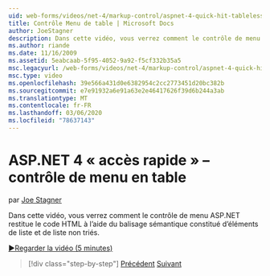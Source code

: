 ```yaml
---
uid: web-forms/videos/net-4/markup-control/aspnet-4-quick-hit-tableless-menu-control
title: Contrôle Menu de table | Microsoft Docs
author: JoeStagner
description: Dans cette vidéo, vous verrez comment le contrôle de menu ASP.NET restitue le code HTML à l’aide du balisage sémantique constitué d’éléments de liste et de liste non triés.
ms.author: riande
ms.date: 11/16/2009
ms.assetid: 5eabcaab-5f95-4052-9a92-f5cf332b35a5
msc.legacyurl: /web-forms/videos/net-4/markup-control/aspnet-4-quick-hit-tableless-menu-control
msc.type: video
ms.openlocfilehash: 39e566a431d0e6382954c2cc2773451d20bc382b
ms.sourcegitcommit: e7e91932a6e91a63e2e46417626f39d6b244a3ab
ms.translationtype: MT
ms.contentlocale: fr-FR
ms.lasthandoff: 03/06/2020
ms.locfileid: "78637143"
---
```

# <a name="aspnet-4-quick-hit--tableless-menu-control"></a>ASP.NET 4 « accès rapide » – contrôle de menu en table

par [Joe Stagner](https://github.com/JoeStagner)

Dans cette vidéo, vous verrez comment le contrôle de menu ASP.NET restitue le code HTML à l’aide du balisage sémantique constitué d’éléments de liste et de liste non triés. 

[&#9654;Regarder la vidéo (5 minutes)](https://channel9.msdn.com/Blogs/ASP-NET-Site-Videos/aspnet-4-quick-hit-tableless-menu-control)

> [!div class="step-by-step"]
> [Précédent](aspnet-4-quick-hit-table-free-templated-controls.md)
> [Suivant](aspnet-4-quick-hit-hidden-field-divs.md)

